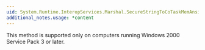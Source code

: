 ```yaml
---
uid: System.Runtime.InteropServices.Marshal.SecureStringToCoTaskMemAnsi(System.Security.SecureString)
additional_notes.usage: *content
---
```


<p>This method is supported only on computers running Windows 2000 Service Pack 3 or later.</p>


